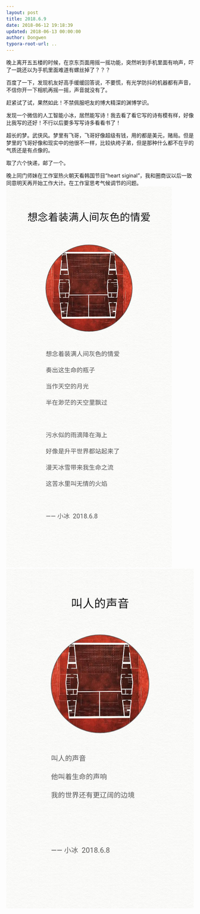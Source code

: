 ```yaml
---
layout: post
title: 2018.6.9
date: 2018-06-12 19:18:39
updated: 2018-06-13 00:00:00
author: Dongwen
typora-root-url: ..
---
```




晚上离开五五楼的时候，在京东页面用摇一摇功能，突然听到手机里面有响声，吓了一跳还以为手机里面难道有螺丝掉了？？？

百度了一下，发现机友好高手缓缓回答说，不要慌，有光学防抖的机器都有声音，不信你开一下相机再摇一摇，声音就没有了。

赶紧试了试，果然如此！不禁佩服吧友的博大精深的渊博学识。

发现一个微信的人工智能小冰，居然能写诗！我去看了看它写的诗有模有样，好像比我写的还好！不行以后要多写写诗多看看书了！

超长的梦。武侠风。梦里有飞哥，飞哥好像超级有钱，用的都是美元，赌局。但是梦里的飞哥好像和现实中的他很不一样，比较纨绔子弟，但是那种什么都不在乎的气质还是有点像的。

取了六个快递，邮了一个。

晚上同门师妹在工作室热火朝天看韩国节目“heart siginal”，我和圈商议以后一致同意明天再开始工作大计。在工作室思考气候调节的问题。  ![](/img/in-post/p51383212.jpg)
![](/img/in-post/p51383213.jpg)
